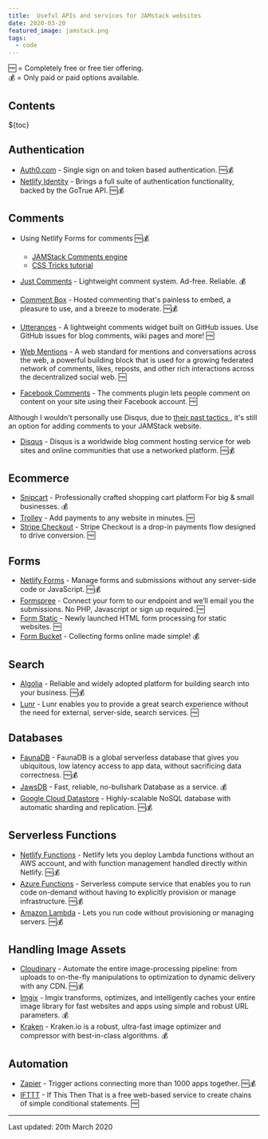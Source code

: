 ```yaml
---
title:  Useful APIs and services for JAMstack websites
date: 2020-03-20
featured_image: jamstack.png
tags: 
  - code
---
```


🆓 = Completely free or free tier offering.  
💰 = Only paid or paid options available.

## Contents 

${toc}

## Authentication

- [Auth0.com](https://auth0.com/) - Single sign on and token based authentication. 🆓💰
- [Netlify Identity](https://www.netlify.com/docs/identity/) - Brings a full suite of authentication functionality, backed by the GoTrue API. 🆓💰

## Comments
- Using Netlify Forms for comments 🆓💰
	- [JAMStack Comments engine](https://jamstack-comments.netlify.com/)
	- [CSS Tricks tutorial](https://css-tricks.com/jamstack-comments/)

- [Just Comments](https://just-comments.com/) - Lightweight comment system. Ad-free. Reliable. 💰
- [Comment Box](https://commentbox.io/) - Hosted commenting that's painless to embed, a pleasure to use, and a breeze to moderate. 🆓💰
- [Utterances](https://utteranc.es/) - A lightweight comments widget built on GitHub issues. Use GitHub issues for blog comments, wiki pages and more! 🆓
- [Web Mentions](https://indieweb.org/Webmention) - A web standard for mentions and conversations across the web, a powerful building block that is used for a growing federated network of comments, likes, reposts, and other rich interactions across the decentralized social web. 🆓
- [Facebook Comments](https://developers.facebook.com/docs/plugins/comments) - The comments plugin lets people comment on content on your site using their Facebook account. 🆓

Although I wouldn't personally use Disqus, due to [their past tactics ](https://fatfrogmedia.com/delete-disqus-comments-wordpress/), it's still an option for adding comments to your JAMStack website.

- [Disqus](https://disqus.com/) - Disqus is a worldwide blog comment hosting service for web sites and online communities that use a networked platform. 🆓💰

## Ecommerce 

- [Snipcart](https://snipcart.com/) - Professionally crafted shopping cart platform
For big & small businesses. 💰
- [Trolley](https://trolley.link/) - Add payments to any website in minutes. 🆓
- [Stripe Checkout](https://stripe.com/gb/payments/checkout) - Stripe Checkout is a drop-in payments flow designed to drive conversion. 🆓

## Forms

- [Netlify Forms](https://www.netlify.com/products/forms/) - Manage forms and submissions without any server-side code or JavaScript. 🆓💰
- [Formspree](https://formspree.io/) - Connect your form to our endpoint and we’ll email you the submissions. No PHP, Javascript or sign up required. 🆓
- [Form Static](https://formstatic.dev/) - Newly launched HTML form processing for static websites. 🆓
- [Form Bucket](https://www.formbucket.com/) - Collecting forms online made simple! 💰

## Search 

- [Algolia](https://www.algolia.com/) - Reliable and widely adopted platform for building search into your business. 🆓💰
- [Lunr](https://lunrjs.com/) - Lunr enables you to provide a great search experience without the need for external, server-side, search services. 🆓

## Databases

- [FaunaDB](https://fauna.com/) - FaunaDB is a global serverless database that gives you ubiquitous, low latency access to app data, without sacrificing data correctness. 🆓💰
- [JawsDB](https://www.jawsdb.com/) - Fast, reliable, no-bullshark Database as a service. 💰
- [Google Cloud Datastore](https://cloud.google.com/datastore/) - Highly-scalable NoSQL database with automatic sharding and replication. 🆓💰

## Serverless Functions
- [Netlify Functions](https://www.netlify.com/docs/functions/) - Netlify lets you deploy Lambda functions without an AWS account, and with function management handled directly within Netlify. 🆓💰
- [Azure Functions](https://docs.microsoft.com/en-us/azure/azure-functions/) - Serverless compute service that enables you to run code on-demand without having to explicitly provision or manage infrastructure. 🆓💰
- [Amazon Lambda](https://aws.amazon.com/lambda/) - Lets you run code without provisioning or managing servers. 🆓💰

## Handling Image Assets
		
- [Cloudinary](https://cloudinary.com/) - Automate the entire image-processing pipeline: from uploads to on-the-fly manipulations to optimization to dynamic delivery with any CDN. 🆓💰
- [Imgix](https://www.imgix.com/) - Imgix transforms, optimizes, and intelligently caches your entire image library for fast websites and apps using simple and robust URL parameters. 💰
- [Kraken](https://kraken.io/) - Kraken.io is a robust, ultra-fast image optimizer and compressor with best-in-class algorithms. 💰

## Automation 

- [Zapier](https://zapier.com/) - Trigger actions connecting more than 1000 apps together. 🆓💰
- [IFTTT](https://ifttt.com/) - If This Then That is a free web-based service to create chains of simple conditional statements. 🆓

--- 

Last updated: 20th March 2020 
